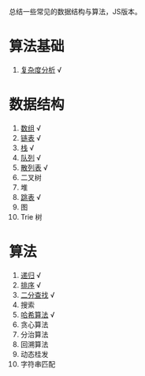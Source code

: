 总结一些常见的数据结构与算法，JS版本。

# 算法基础
   1. [复杂度分析](src/base/复杂度分析.md) √

# 数据结构
   1. [数组](src/data_structure/array/index.md) √
   2. [链表](src/data_structure/linked_list/index.md) √
   3. [栈](src/data_structure/stack/index.md) √
   4. [队列](src/data_structure/queue/index.md) √
   5. [散列表](src/data_structure/hash_table/index.md) √
   6. 二叉树
   7. 堆
   8. [跳表](src/data_structure/skip_list/index.md) √
   9. 图
   10. Trie 树


# 算法

   1. [递归](src/algorithm/recursive/index.md) √
   2. [排序](src/algorithm/sort/index.md) √
   3. [二分查找](src/algorithm/二分查找/index.md) √
   4. 搜索
   5. [哈希算法](src/algorithm/hash/index.md) √
   6. 贪心算法
   7. 分治算法
   8. 回溯算法
   9. 动态桂发
   10. 字符串匹配
 
 
